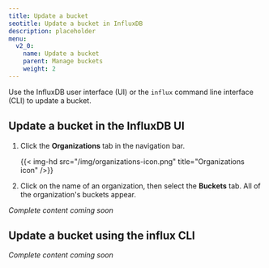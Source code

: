 ```yaml
---
title: Update a bucket
seotitle: Update a bucket in InfluxDB
description: placeholder
menu:
  v2_0:
    name: Update a bucket
    parent: Manage buckets
    weight: 2
---
```


Use the InfluxDB user interface (UI) or the `influx` command line interface (CLI)
to update a bucket.

## Update a bucket in the InfluxDB UI

1. Click the **Organizations** tab in the navigation bar.

    {{< img-hd src="/img/organizations-icon.png" title="Organizations icon" />}}

2. Click on the name of an organization, then select the **Buckets** tab. All of the organization's buckets appear.

_Complete content coming soon_

## Update a bucket using the influx CLI

_Complete content coming soon_
